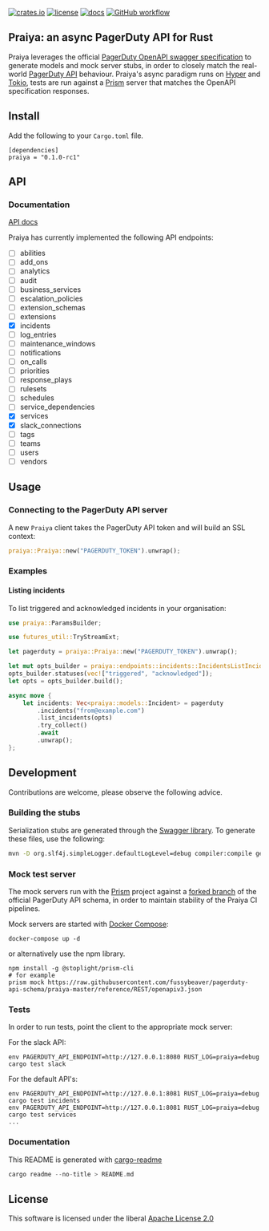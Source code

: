 [![crates.io](https://img.shields.io/crates/v/praiya.svg)](https://crates.io/crates/praiya)
[![license](https://img.shields.io/badge/License-Apache%202.0-blue.svg)](https://opensource.org/licenses/Apache-2.0)
[![docs](https://docs.rs/praiya/badge.svg)](https://docs.rs/praiya/)
[![GitHub workflow](https://github.com/github/docs/actions/workflows/main.yml/badge.svg)](https://github.com/fussybeaver/praiya/actions/workflows/main.yml)


## Praiya: an async PagerDuty API for Rust

Praiya leverages the official [PagerDuty OpenAPI swagger
specification](https://github.com/PagerDuty/api-schema) to generate models and mock server
stubs, in order to closely match the real-world [PagerDuty
API](https://developer.pagerduty.com/api-reference/) behaviour. Praiya's async paradigm runs on
[Hyper](https://github.com/hyperium/hyper) and [Tokio](https://github.com/tokio-rs/tokio),
tests are run against a [Prism](https://stoplight.io/open-source/prism) server that matches the
OpenAPI specification responses.

## Install

Add the following to your `Cargo.toml` file.

```nocompile
[dependencies]
praiya = "0.1.0-rc1"
```

## API
### Documentation

[API docs](https://docs.rs/praiya/)

Praiya has currently implemented the following API endpoints:

- [ ] abilities
- [ ] add_ons
- [ ] analytics
- [ ] audit
- [ ] business_services
- [ ] escalation_policies
- [ ] extension_schemas
- [ ] extensions
- [X] incidents
- [ ] log_entries
- [ ] maintenance_windows
- [ ] notifications
- [ ] on_calls
- [ ] priorities
- [ ] response_plays
- [ ] rulesets
- [ ] schedules
- [ ] service_dependencies
- [X] services
- [X] slack_connections
- [ ] tags
- [ ] teams
- [ ] users
- [ ] vendors

## Usage

### Connecting to the PagerDuty API server

A new `Praiya` client takes the PagerDuty API token and will build an SSL context:

```rust
praiya::Praiya::new("PAGERDUTY_TOKEN").unwrap();

```

### Examples

#### Listing incidents

To list triggered and acknowledged incidents in your organisation:

```rust
use praiya::ParamsBuilder;

use futures_util::TryStreamExt;

let pagerduty = praiya::Praiya::new("PAGERDUTY_TOKEN").unwrap();

let mut opts_builder = praiya::endpoints::incidents::IncidentsListIncidentsParamsBuilder::new();
opts_builder.statuses(vec!["triggered", "acknowledged"]);
let opts = opts_builder.build();

async move {
    let incidents: Vec<praiya::models::Incident> = pagerduty
        .incidents("from@example.com")
        .list_incidents(opts)
        .try_collect()
        .await
        .unwrap();
};
```

## Development

Contributions are welcome, please observe the following advice.

### Building the stubs

Serialization stubs are generated through the [Swagger
library](https://github.com/swagger-api/swagger-codegen/). To generate these files, use the
following:

```bash
mvn -D org.slf4j.simpleLogger.defaultLogLevel=debug compiler:compile generate-resources
```

### Mock test server

The mock servers run with the [Prism](https://stoplight.io/open-source/prism) project against a
[forked branch](https://github.com/fussybeaver/pagerduty-api-schema/tree/praiya-master) of the
official PagerDuty API schema, in order to maintain stability of the Praiya CI pipelines.

Mock servers are started with [Docker Compose](https://docs.docker.com/compose/):

```nocompile
docker-compose up -d
```

or alternatively use the npm library.

```nocompile
npm install -g @stoplight/prism-cli
# for example
prism mock https://raw.githubusercontent.com/fussybeaver/pagerduty-api-schema/praiya-master/reference/REST/openapiv3.json
```

### Tests

In order to run tests, point the client to the appropriate mock server:

For the slack API:

```nocompile
env PAGERDUTY_API_ENDPOINT=http://127.0.0.1:8080 RUST_LOG=praiya=debug cargo test slack
```

For the default API's:

```nocompile
env PAGERDUTY_API_ENDPOINT=http://127.0.0.1:8081 RUST_LOG=praiya=debug cargo test incidents
env PAGERDUTY_API_ENDPOINT=http://127.0.0.1:8081 RUST_LOG=praiya=debug cargo test services
...
```

### Documentation

This README is generated with [cargo-readme](https://github.com/livioribeiro/cargo-readme)

```rust
cargo readme --no-title > README.md
```

## License

This software is licensed under the liberal [Apache License 2.0](https://opensource.org/licenses/Apache-2.0)

